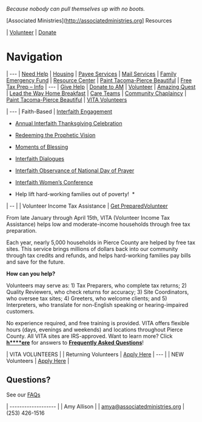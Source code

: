 *Because nobody can pull themselves up with no boots.*

[Associated Ministries](http://associatedministries.org] Resources

| [Volunteer](https://associatedministries.org/volunteer/) | [Donate](https://associatedministries.org/donate-2017/)

# Navigation

| ---
| [Need Help](https://associatedministries.org/find-help/)
| [Housing](https://associatedministries.org/access-point-for-housing/)
| [Payee Services](https://associatedministries.org/payee-services/)
| [Mail Services](https://associatedministries.org/mail-services/)
| [Family Emergency Fund](https://associatedministries.org/fef/)
| [Resource Center](https://associatedministries.org/community-resource-connections-center-2/)
| [Paint Tacoma-Pierce Beautiful](https://associatedministries.org/paint-tacoma-pierce-beautiful/)
| [Free Tax Prep – Info](https://associatedministries.org/free-tax-prep-info/)
| ---
| [Give Help](https://associatedministries.org/community/)
| [Donate to AM](https://associatedministries.org/donate-2017/)
| [Volunteer](https://associatedministries.org/volunteer/)
| [Amazing Quest](https://associatedministries.org/amazing-quest/)
| [Lead the Way Home Breakfast](https://associatedministries.org/lead-the-way-home/)
| [Care Teams](https://associatedministries.org/disaster-readiness/)
| [Community Chaplaincy](https://associatedministries.org/community-chaplaincy/) 
| [Paint Tacoma-Pierce Beautiful](https://associatedministries.org/paint-tacoma-pierce-beautiful/)
| [VITA Volunteers](https://associatedministries.org/volunteer-income-tax-assistance/)


| ---
| Faith-Based
| [Interfaith Engagement](https://associatedministries.org/interfaith-engagement/)

-  [Annual Interfaith Thanksgiving Celebration](https://associatedministries.org/thanksgiving-interfaith-gathering/)

-  [Redeeming the Prophetic Vision](https://associatedministries.org/redeeming-the-prophetic-vision/)

-  [Moments of Blessing](https://associatedministries.org/moments-of-blessing/)

-  [Interfaith Dialogues](https://associatedministries.org/interfaith-dialogues/)

-  [Interfaith Observance of National Day of Prayer](https://associatedministries.org/interfaith-national-day-of-prayer/)

-  [Interfaith Women’s Conference](https://associatedministries.org/iwc/)



* Help lift hard-working families out of poverty!  *

| -- |
| Volunteer Income Tax Assistance
| [Get Prepared](https://associatedministries.org/free-tax-prep-info/)[Volunteer](README.md#vita-volunteers)

From late January through April 15th, VITA (Volunteer Income Tax Assistance) helps low and moderate-income households through free tax preparation.


Each year, nearly 5,000 households in Pierce County are helped by free tax sites. This service brings millions of dollars back into our community through tax credits and refunds, and helps hard-working families pay bills and save for the future.


**How can you help?**


Volunteers may serve as: 1) Tax Preparers, who complete tax returns; 2) Quality Reviewers, who check returns for accuracy; 3) Site Coordinators, who oversee tax sites; 4) Greeters, who welcome clients; and 5) Interpreters, who translate for non-English speaking or hearing-impaired customers.


No experience required, and free training is provided. VITA offers flexible hours (days, evenings and weekends) and locations throughout Pierce County. All VITA sites are IRS-approved. Want to learn more? Click  [**h****ere**](https://associatedministries.org/wp-content/uploads/2016/11/FAQs-for-VITA-volunteers.pdf) for answers to  [**Frequently Asked Questions**](https://associatedministries.org/wp-content/uploads/2016/11/FAQs-for-VITA-volunteers.pdf)!

| VITA VOLUNTEERS |
| Returning Volunteers | [Apply Here](http://associatedministries.org/returning-vita-volunteer/)
| --- |
| NEW Volunteers | [Apply Here](http://associatedministries.org/new-vita-volunteers/) |

## Questions?  ##

See our  [FAQs](https://associatedministries.org/wp-content/uploads/2016/11/FAQs-for-VITA-volunteers.pdf) 

| ------------------- |
| Amy Allison |
| [amya@associatedministries.org](mailto:amya@associatedministries.org)
| (253) 426-1516
